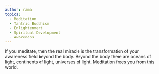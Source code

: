 ```yaml
---
author: rama
topics:
  - Meditation
  - Tantric Buddhism
  - Enlightenment
  - Spiritual Development
  - Awareness
---
```


If you meditate, then the real miracle is the transformation of your awareness field beyond the body. Beyond the body there are oceans of light, continents of light, universes of light. Meditation frees you from this world.
